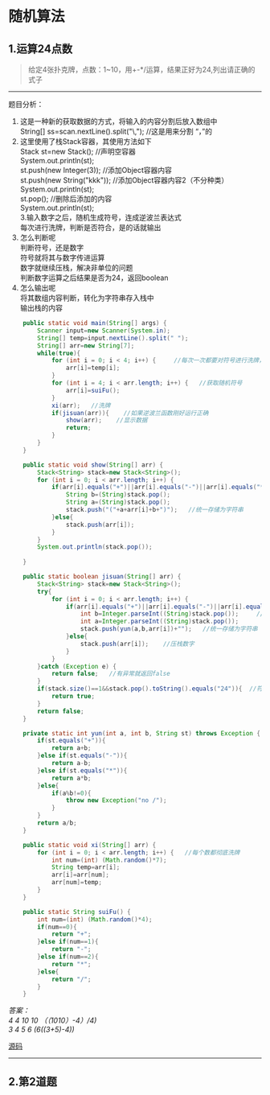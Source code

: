 # 随机算法

## 1.运算24点数  
>给定4张扑克牌，点数：1~10，用+-*/运算，结果正好为24,列出请正确的式子

---

题目分析：  
1. 这是一种新的获取数据的方式，将输入的内容分割后放入数组中  
String[] ss=scan.nextLine().split("\\,");   //这是用来分割 “，”的
2. 这里使用了栈Stack容器，其使用方法如下  
     Stack st=new Stack();   //声明空容器  
     System.out.println(st);  
     st.push(new Integer(3));   //添加Object容器内容  
     st.push(new String("kkk")); //添加Object容器内容2（不分种类）  
     System.out.println(st);  
     st.pop();   //删除后添加的内容  
     System.out.println(st);  
3.输入数字之后，随机生成符号，连成逆波兰表达式  
每次进行洗牌，判断是否符合，是的话就输出  
4. 怎么判断呢  
判断符号，还是数字  
符号就将其与数字传进运算  
数字就继续压栈，解决非单位的问题  
判断数字运算之后结果是否为24，返回boolean  
5. 怎么输出呢  
将其数组内容判断，转化为字符串存入栈中  
输出栈的内容  

```java
	public static void main(String[] args) {
		Scanner input=new Scanner(System.in);
		String[] temp=input.nextLine().split(" ");
		String[] arr=new String[7]; 
		while(true){
			for (int i = 0; i < 4; i++) {     //每次一次都要对符号进行洗牌，所以数字应该每次重新输入
				arr[i]=temp[i];
			}
			for (int i = 4; i < arr.length; i++) {   //获取随机符号
				arr[i]=suiFu();
			}
			xi(arr);   //洗牌
			if(jisuan(arr)){    //如果逆波兰函数刚好运行正确
				show(arr);    //显示数据
				return;
			}
		}
	}

	public static void show(String[] arr) {
		Stack<String> stack=new Stack<String>();
		for (int i = 0; i < arr.length; i++) {
			if(arr[i].equals("+")||arr[i].equals("-")||arr[i].equals("*")||arr[i].equals("/")){
				String b=(String)stack.pop();
				String a=(String)stack.pop();
				stack.push("("+a+arr[i]+b+")");   //统一存储为字符串
			}else{
				stack.push(arr[i]);
			}
		}
		System.out.println(stack.pop());
		
	}

	public static boolean jisuan(String[] arr) {
		Stack<String> stack=new Stack<String>();
		try{
			for (int i = 0; i < arr.length; i++) {
				if(arr[i].equals("+")||arr[i].equals("-")||arr[i].equals("*")||arr[i].equals("/")){
					int b=Integer.parseInt((String)stack.pop());     //取出栈中的东西可能会抛出错误
					int a=Integer.parseInt((String)stack.pop());
					stack.push(yun(a,b,arr[i])+"");   //统一存储为字符串（防止int转换int）
				}else{
					stack.push(arr[i]);    //压栈数字
				}
			}
		}catch (Exception e) {
			return false;   //有异常就返回false    
		}
		if(stack.size()==1&&stack.pop().toString().equals("24")){  //符合栈中只有一个数，并且其为24
			return true;
		}
		return false;
	}

	private static int yun(int a, int b, String st) throws Exception {
		if(st.equals("+")){
			return a+b;
		}else if(st.equals("-")){
			return a-b;
		}else if(st.equals("*")){
			return a*b;
		}else{
			if(a%b!=0){
				throw new Exception("no /");
			}
		}
		return a/b;
	}

	public static void xi(String[] arr) {
		for (int i = 0; i < arr.length; i++) {   //每个数都彻底洗牌    
			int num=(int) (Math.random()*7);
			String temp=arr[i];
			arr[i]=arr[num];
			arr[num]=temp;
		}
	}

	public static String suiFu() {
		int num=(int) (Math.random()*4);
		if(num==0){
			return "+";
		}else if(num==1){
			return "-";
		}else if(num==2){
			return "*";
		}else{
			return "/";
		}
	}
```
_答案：  
4 4 10 10           （（10*10）-4）/4)  
3 4 5  6             (6*((3+5)-4))_  

[源码](../SourceCode/24Points.java)

---

## 2.第2道题
